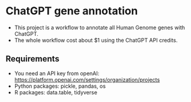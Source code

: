 # ChatGPT gene annotation
- This project is a workflow to annotate all Human Genome genes with ChatGPT.
- The whole workflow cost about $1 using the ChatGPT API credits.

## Requirements
- You need an API key from openAI: https://platform.openai.com/settings/organization/projects 
- Python packages: pickle, pandas, os
- R packages: data.table, tidyverse
